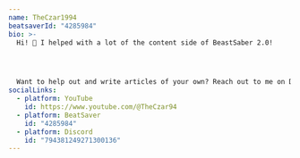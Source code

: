 ```yaml
---
name: TheCzar1994
beatsaverId: "4285984"
bio: >-
  Hi! 👋 I helped with a lot of the content side of BeastSaber 2.0!




  Want to help out and write articles of your own? Reach out to me on Discord if you're in the know with cool things happening around the custom Beat Saber community!
socialLinks:
  - platform: YouTube
    id: https://www.youtube.com/@TheCzar94
  - platform: BeatSaver
    id: "4285984"
  - platform: Discord
    id: "794381249271300136"
---
```

